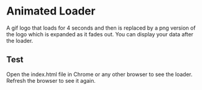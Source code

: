 # Animated Loader

A gif logo that loads for 4 seconds and then is replaced by a png version of the logo which is expanded as it fades out. You can display your data after the loader.

## Test

Open the index.html file in Chrome or any other browser to see the loader. Refresh the browser to see it again.
